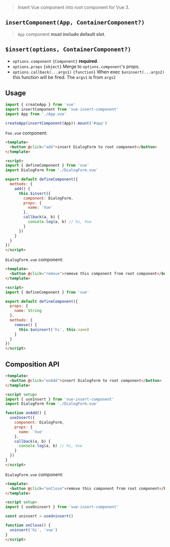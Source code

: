 > Insert Vue component into root component for Vue 3.

## `insertComponent(App, ContainerComponent?)`
> `App` component __must include default slot__.

## `$insert(options, ContainerComponent?)`
- `options.component` `{Component}` **required**. 
- `options.props` `{object}` Merge to `options.component`'s props.
- `options.callback(...args1)` `{function}` When exec `$uninsert(...args2)` this function will be fired. The `args1` is from `args2`

## Usage
```js
import { createApp } from 'vue'
import insertComponent from 'vue-insert-component'
import App from './App.vue'

createApp(insertComponent(App)).mount('#app')
```

`Foo.vue` component:
```html
<template>
  <button @click="add">insert DialogForm to root component</button>
</template>

<script>
import { defineComponent } from 'vue'
import DialogForm from './DialogForm.vue'

export default defineComponent({
  methods: {
    add() {
      this.$insert({
        component: DialogForm,
        props: {
          name: 'Vue'
        },
        callback(a, b) {
          console.log(a, b) // hi, Vue
        }
      })
    }
  }
})
</script>
```

`DialogForm.vue` component:
```html
<template>
  <button @click="remove">remove this component from root component</button>
</template>

<script>
import { defineComponent } from 'vue'

export default defineComponent({
  props: {
    name: String
  },
  methods: {
    remove() {
      this.$uninsert('hi', this.name)
    }
  }
})
</script>
```

## Composition API
```html
<template>
  <button @click="onAdd">insert DialogForm to root component</button>
</template>

<script setup>
import { useInsert } from 'vue-insert-component'
import DialogForm from './DialogForm.vue'

function onAdd() {
  useInsert({
    component: DialogForm,
    props: {
      name: 'Vue'
    },
    callback(a, b) {
      console.log(a, b) // hi, Vue
    }
  })
}
</script>
```

`DialogForm.vue` component:
```html
<template>
  <button @click="onClose">remove this component from root component</button>
</template>

<script setup>
import { useUninsert } from 'vue-insert-component'

const uninsert = useUninsert()

function onClose() {
  uninsert('hi', 'vue')
}
</script>
```
